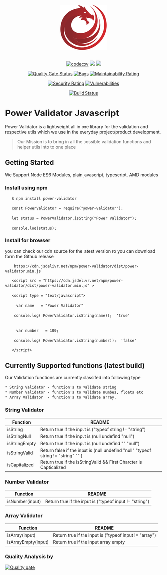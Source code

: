 
<div align="center">

![Power Validator](https://raw.githubusercontent.com/PowerValidator/power-validator-javascript/master/power-validator-logo.png)
<br><br>

[![codecov](https://codecov.io/gh/PowerValidator/power-validator-javascript/branch/master/graph/badge.svg)](https://codecov.io/gh/PowerValidator/power-validator-javascript) ![](https://img.shields.io/npm/dt/power-validator.svg?label=npm%20downloads&style=flat) 
[![](https://data.jsdelivr.com/v1/package/npm/power-validator/badge)](https://www.jsdelivr.com/package/npm/power-validator)

[![Quality Gate Status](https://sonarcloud.io/api/project_badges/measure?project=PowerValidator_power-validator-javascript&metric=alert_status)](https://sonarcloud.io/dashboard?id=PowerValidator_power-validator-javascript) [![Bugs](https://sonarcloud.io/api/project_badges/measure?project=PowerValidator_power-validator-javascript&metric=bugs)](https://sonarcloud.io/dashboard?id=PowerValidator_power-validator-javascript)  [![Maintainability Rating](https://sonarcloud.io/api/project_badges/measure?project=PowerValidator_power-validator-javascript&metric=sqale_rating)](https://sonarcloud.io/dashboard?id=PowerValidator_power-validator-javascript)

[![Security Rating](https://sonarcloud.io/api/project_badges/measure?project=PowerValidator_power-validator-javascript&metric=security_rating)](https://sonarcloud.io/dashboard?id=PowerValidator_power-validator-javascript) [![Vulnerabilities](https://sonarcloud.io/api/project_badges/measure?project=PowerValidator_power-validator-javascript&metric=vulnerabilities)](https://sonarcloud.io/dashboard?id=PowerValidator_power-validator-javascript)

[![Build Status](https://travis-ci.com/PowerValidator/power-validator-javascript.svg?branch=master)](https://travis-ci.com/PowerValidator/power-validator-javascript)

</div>

# Power Validator Javascript 

Power Validator is a lightweight all in one library for the validation and respective utils which we use in the everyday project/product development. 

> Our Mission is to bring in all the possible validation functions and helper utils into to one place


## Getting Started 

We Support Node ES6 Modules, plain javascript, typescript. AMD modules

### Install using npm 

```sh
   $ npm install power-validator
```

```
   const PowerValidator = require("power-validator");

   let status = PowerValidator.isString("Power Validator");

   console.log(status);
```

### Install for browser 

you can  check our cdn source for the latest version ro you can download form the Github release 

```
    https://cdn.jsdelivr.net/npm/power-validator/dist/power-validator.min.js
```

```
   <script src = "https://cdn.jsdelivr.net/npm/power-validator/dist/power-validator.min.js" >

   <script type = "text/javascript">

     var name   = "Power Validator";

    console.log( PowerValidator.isString(name));  'true'


     var number   = 100;

    console.log( PowerValidator.isString(number));  'false'

   </script>
```


## Currently Supported functions (latest build)

Our Validation functions are currently classifed into following type 

    * String Validator - function's to validate string 
    * Number Validator - function's to validate numbes, floats etc 
    * Array Validator  - function's to validate array.


### String Validator


| Function | README |
| ------ | ------ |
| isString | Return true if the input is ("typeof string != "string") |
| isStringNull | Return true if the input is (null  undefind  "null") |
| isStringEmpty |Return true if the input is (null  undefind  ""  "null") |
| isStringValid | Return false if the input is (null  undefind  "null"  "typeof string != "string"  "" ) |
| isCapitalized | Return true if the isStringValid && First Charcter is Capticalized |

### Number Validator


| Function | README |
| ------ | ------ |
| isNumber(input) | Return true if the input is ("typeof input != "string") |

### Array Validator


| Function | README |
| ------ | ------ |
| isArray(input) | Return true if the input is ("typeof input != "array") |
| isArrayEmpty(input) | Return true if the input array empty|

### Quality Analysis by

[![Quality gate](https://sonarcloud.io/api/project_badges/quality_gate?project=PowerValidator_power-validator-javascript)](https://sonarcloud.io/dashboard?id=PowerValidator_power-validator-javascript)